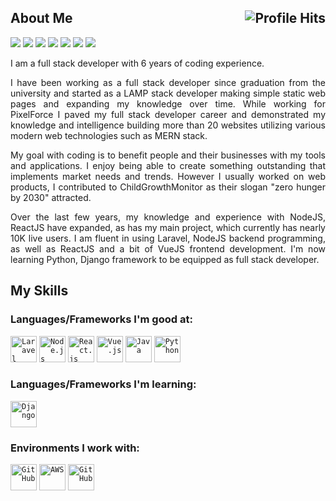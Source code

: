 

<h2>About Me <img align="right" alt="Profile Hits" src="https://komarev.com/ghpvc/?username=topskilldev&style=flat-square"></h2>

![](https://img.shields.io/badge/Laravel-Laravel-informational?style=flat&logo=laravel&logoColor=white&color=2bbc8a)
![](https://img.shields.io/badge/NodeJS-NodeJS-informational?style=flat&logo=node.js&logoColor=white&color=2bbc8a)
![](https://img.shields.io/badge/JavaScript-JavaScript-informational?style=flat&logo=javascript&logoColor=white&color=2bbc8a)
![](https://img.shields.io/badge/ReactJs-ReactJs-informational?style=flat&logo=react&logoColor=white&color=2bbc8a)
![](https://img.shields.io/badge/VueJS-VueJS-informational?style=flat&logo=vue.js&logoColor=white&color=2bbc8a)
![](https://img.shields.io/badge/Java-Java-informational?style=flat&logo=java&logoColor=white&color=2bbc8a)
![](https://img.shields.io/badge/Python-Python-informational?style=flat&logo=python&logoColor=white&color=2bbc8a)

<p align="justify">I am a full stack developer with 6 years of coding experience.</p>

<p align="justify">I have been working as a full stack developer since graduation from the university and started as a LAMP stack developer making simple static web pages and expanding my knowledge over time. While working for PixelForce I paved my full stack developer career and demonstrated my knowledge and intelligence building more than 20 websites utilizing various modern web technologies such as MERN stack.</p>

<p align="justify">My goal with coding is to benefit people and their businesses with my tools and applications. I enjoy being able to create something outstanding that implements market needs and trends. However I usually worked on web products, I contributed to ChildGrowthMonitor as their slogan "zero hunger by 2030" attracted.</p>

<p align="justify">Over the last few years, my knowledge and experience with NodeJS, ReactJS have expanded, as has my main project, which currently has nearly 10K live users. I am fluent in using Laravel, NodeJS backend programming, as well as ReactJS and a bit of VueJS frontend development. I'm now learning Python, Django framework to be equipped as full stack developer.</p>

## My Skills

### Languages/Frameworks I'm good at:

<code><a href="https://laravel.com"><img alt="Laravel" title="Laravel" src="https://topskill.dev/logos/laravel.png" height="42"></a></code>
<code><a href="https://nodejs.org"><img alt="Node.js" title="Node.js" src="https://topskill.dev/logos/nodejs.png" height="42"></a></code>
<code><a href="https://reactjs.org"><img alt="React.js" title="React.js" src="https://topskill.dev/logos/react.png" height="42"></a></code>
<code><a href="https://vuejs.org"><img alt="Vue.js" title="Vue.js" src="https://topskill.dev/logos/vue.png" height="42"></a></code>
<code><a href="https://java.com"><img alt="Java" title="Java" src="https://topskill.dev/logos/java.png" height="42"></a></code>
<code><a href="https://python.org"><img alt="Python" title="Python" src="https://topskill.dev/logos/python.png" height="42"></a></code>

### Languages/Frameworks I'm learning:

<code><a href="https://www.djangoproject.com/"><img alt="Django" title="Django" src="https://topskill.dev/logos/django.png" height="42"></a></code>

### Environments I work with:

<code><a href="https://github.com/"><img alt="GitHub" title="GitHub" src="https://topskill.dev/logos/git.png" height="42"></a></code>
<code><a href="https://aws.amazon.com/"><img alt="AWS" title="AWS" src="https://topskill.dev/logos/aws.png" height="42"></a></code>
<code><a href="https://azure.microsoft.com/en-us/services/devops/"><img alt="GitHub" title="Azure DevOps" src="https://topskill.dev/logos/azure.png" height="42"></a></code>